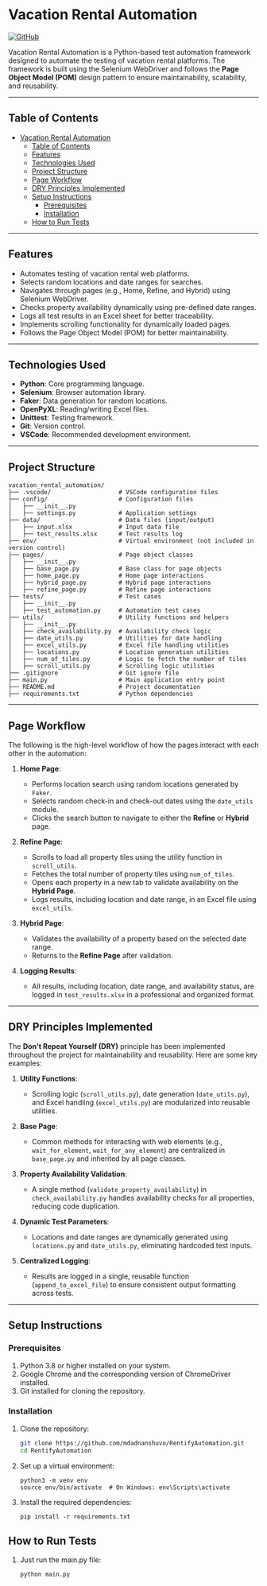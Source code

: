 
# Vacation Rental Automation

[![GitHub](https://img.shields.io/badge/GitHub-vacation_rental_automation-blue)](https://github.com/mdadnanshuvo/vacation_rental_automation)

Vacation Rental Automation is a Python-based test automation framework designed to automate the testing of vacation rental platforms. The framework is built using the Selenium WebDriver and follows the **Page Object Model (POM)** design pattern to ensure maintainability, scalability, and reusability.

---

## Table of Contents
- [Vacation Rental Automation](#vacation-rental-automation)
  - [Table of Contents](#table-of-contents)
  - [Features](#features)
  - [Technologies Used](#technologies-used)
  - [Project Structure](#project-structure)
  - [Page Workflow](#page-workflow)
  - [DRY Principles Implemented](#dry-principles-implemented)
  - [Setup Instructions](#setup-instructions)
    - [Prerequisites](#prerequisites)
    - [Installation](#installation)
  - [How to Run Tests](#how-to-run-tests)

---

## Features
- Automates testing of vacation rental web platforms.
- Selects random locations and date ranges for searches.
- Navigates through pages (e.g., Home, Refine, and Hybrid) using Selenium WebDriver.
- Checks property availability dynamically using pre-defined date ranges.
- Logs all test results in an Excel sheet for better traceability.
- Implements scrolling functionality for dynamically loaded pages.
- Follows the Page Object Model (POM) for better maintainability.

---

## Technologies Used
- **Python**: Core programming language.
- **Selenium**: Browser automation library.
- **Faker**: Data generation for random locations.
- **OpenPyXL**: Reading/writing Excel files.
- **Unittest**: Testing framework.
- **Git**: Version control.
- **VSCode**: Recommended development environment.

---

## Project Structure
```
vacation_rental_automation/
├── .vscode/                   # VSCode configuration files
├── config/                    # Configuration files
│   ├── __init__.py
│   ├── settings.py            # Application settings
├── data/                      # Data files (input/output)
│   ├── input.xlsx             # Input data file
│   ├── test_results.xlsx      # Test results log
├── env/                       # Virtual environment (not included in version control)
├── pages/                     # Page object classes
│   ├── __init__.py
│   ├── base_page.py           # Base class for page objects
│   ├── home_page.py           # Home page interactions
│   ├── hybrid_page.py         # Hybrid page interactions
│   ├── refine_page.py         # Refine page interactions
├── tests/                     # Test cases
│   ├── __init__.py
│   ├── test_automation.py     # Automation test cases
├── utils/                     # Utility functions and helpers
│   ├── __init__.py
│   ├── check_availability.py  # Availability check logic
│   ├── date_utils.py          # Utilities for date handling
│   ├── excel_utils.py         # Excel file handling utilities
│   ├── locations.py           # Location generation utilities
│   ├── num_of_tiles.py        # Logic to fetch the number of tiles
│   ├── scroll_utils.py        # Scrolling logic utilities
├── .gitignore                 # Git ignore file
├── main.py                    # Main application entry point
├── README.md                  # Project documentation
├── requirements.txt           # Python dependencies
```


---

## Page Workflow
The following is the high-level workflow of how the pages interact with each other in the automation:

1. **Home Page**:
   - Performs location search using random locations generated by `Faker`.
   - Selects random check-in and check-out dates using the `date_utils` module.
   - Clicks the search button to navigate to either the **Refine** or **Hybrid** page.

2. **Refine Page**:
   - Scrolls to load all property tiles using the utility function in `scroll_utils`.
   - Fetches the total number of property tiles using `num_of_tiles`.
   - Opens each property in a new tab to validate availability on the **Hybrid Page**.
   - Logs results, including location and date range, in an Excel file using `excel_utils`.

3. **Hybrid Page**:
   - Validates the availability of a property based on the selected date range.
   - Returns to the **Refine Page** after validation.

4. **Logging Results**:
   - All results, including location, date range, and availability status, are logged in `test_results.xlsx` in a professional and organized format.

---

## DRY Principles Implemented
The **Don't Repeat Yourself (DRY)** principle has been implemented throughout the project for maintainability and reusability. Here are some key examples:

1. **Utility Functions**:
   - Scrolling logic (`scroll_utils.py`), date generation (`date_utils.py`), and Excel handling (`excel_utils.py`) are modularized into reusable utilities.

2. **Base Page**:
   - Common methods for interacting with web elements (e.g., `wait_for_element`, `wait_for_any_element`) are centralized in `base_page.py` and inherited by all page classes.

3. **Property Availability Validation**:
   - A single method (`validate_property_availability`) in `check_availability.py` handles availability checks for all properties, reducing code duplication.

4. **Dynamic Test Parameters**:
   - Locations and date ranges are dynamically generated using `locations.py` and `date_utils.py`, eliminating hardcoded test inputs.

5. **Centralized Logging**:
   - Results are logged in a single, reusable function (`append_to_excel_file`) to ensure consistent output formatting across tests.

---

## Setup Instructions

### Prerequisites
1. Python 3.8 or higher installed on your system.
2. Google Chrome and the corresponding version of ChromeDriver installed.
3. Git installed for cloning the repository.

### Installation
1. Clone the repository:
   ```bash
   git clone https://github.com/mdadnanshuvo/RentifyAutomation.git
   cd RentifyAutomation
   ```

2. Set up a virtual environment:
   ```
   python3 -m venv env
   source env/bin/activate  # On Windows: env\Scripts\activate
   ```
3. Install the required dependencies:
   ```
   pip install -r requirements.txt
   ```
## How to Run Tests
1. Just run the main.py file:
   ```
   python main.py
   ```
